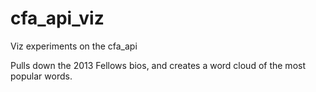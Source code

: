 cfa_api_viz
===========

Viz experiments on the cfa_api

Pulls down the 2013 Fellows bios, and creates a word cloud of the most popular words.